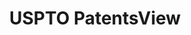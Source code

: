 ---
layout: default
bigquery: https://console.cloud.google.com/bigquery?p=patents-public-data&d=patentsview&page=dataset
citation: Attribution should be given to PatentsView for use, distribution, or derivative
  works.
code: https://github.com/CSSIP-AIR/PatentsView-Code-Snippets/
contributors: USPTO
cost: None
description: 'PatentsView includes US patent data including raw data (summaries, applications,
  pregrant applications), disambugations of inventors and assignees, and inventor
  gender estimates.  Also foreign priority data, # of figures and sheets, and government
  interest statements.'
documentation: https://patentsview.org/query/builder-faqs
last_edit: Mon, 04 Apr 2022 19:02:57 GMT
location: https://patentsview.org/
maintained_by: USPTO
record_creation_timestamp: 12/2/2020 17:20:46
schema_fields: '[''num'', ''section_id'', ''level_one'', ''f102_date'', ''term_grant'',
  ''withdrawn'', ''ipc_class'', ''contract_award_number'', ''inventor_id'', ''main_group'',
  ''filename'', ''_102_date'', ''assignee_id'', ''subcategory_id'', ''rule_47'', ''lapse_of_patent'',
  ''citation_id'', ''disamb_assignee_id_20200929'', ''longitude'', ''symbol_position'',
  ''latitude'', ''disamb_inventor_id_20190820'', ''disamb_inventor_id_20181127'',
  ''doc_type'', ''id'', ''role'', ''classification_level'', ''level_two'', ''lname'',
  ''text'', ''group_id'', ''type'', ''country_transformed'', ''applicant_type'', ''abstract'',
  ''disamb_assignee_id_20191008'', ''subsection_id'', ''disamb_inventor_id_20200630'',
  ''disamb_inventor_id_20180528'', ''dependent'', ''f371_date'', ''latlong'', ''status'',
  ''num_sheets'', ''publication_number'', ''disamb_assignee_id_20200630'', ''disamb_assignee_id_20190312'',
  ''application_id'', ''doctype'', ''field_title'', ''organization_id'', ''term_extension'',
  ''term_disclaimer'', ''county'', ''sequence'', ''disamb_inventor_id_20170808'',
  ''lawyer_id'', ''disamb_inventor_id_20200331'', ''disamb_inventor_id_20191231'',
  ''disamb_inventor_id_20190312'', ''subclass_id'', ''date'', ''deceased'', ''disamb_inventor_id_20171003'',
  ''title'', ''sector_title'', ''series_code'', ''disamb_inventor_id_20200929'', ''num_claims'',
  ''name'', ''name_last'', ''county_fips'', ''action_date'', ''reldocno'', ''number'',
  ''category'', ''disclaimer_date'', ''state_fips'', ''disamb_inventor_id_20201229'',
  ''kind'', ''disamb_assignee_id_20191231'', ''level_three'', ''subgroup_id'', ''male'',
  ''latin_name'', ''length'', ''section'', ''male_flag'', ''location_id'', ''city'',
  ''patent_id'', ''num_figures'', ''subclass'', ''rawlocation_id'', ''classification_data_source'',
  ''organization'', ''relkind'', ''rel_id'', ''country'', ''field_id'', ''classification_value'',
  ''ipc_version_indicator'', ''disamb_assignee_id_20181127'', ''disamb_inventor_id_20171226'',
  ''disamb_assignee_id_20190820'', ''variety'', ''fname'', ''state'', ''disamb_inventor_id_20191008'',
  ''uuid'', ''group'', ''exemplary'', ''subgroup'', ''_371_date'', ''attribution_status'',
  ''gi_statement'', ''rawassignee_id'', ''classification_status'', ''category_id'',
  ''rawinventor_id'', ''name_first'', ''designation'', ''mainclass_id'', ''disamb_inventor_id_20170307'',
  ''disamb_assignee_id_20200331'']'
shortname: patentsview
tags:
- disambiguation
- United States
- gender
terms_of_use: Creative Commons Attribution 4.0 International License.
timeframe: 1963-1999
title: USPTO PatentsView
uuid: cf1780b1-e265-4e49-8d1d-83b9cfe0fd9a
---